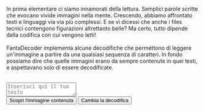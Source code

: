 <html>
<body>

In prima elementare ci siamo innamorati della lettura.
Semplici parole scritte che evocano vivide immagini nella mente.
Crescendo, abbiamo affrontato testi e linguaggi via via più complessi.
E se vi dicessi che anche i files tecnici contengono figurazioni altrettanto belle?
Ma certo, tutto dipende dalla codifica con cui vengono letti!
<br>
<br>
FantaDecoder implementa alcune decodifiche che permettono di leggere un'immagine a partire da una qualsiasi sequenza di caratteri. 
In fondo possiamo dire che quelle immagini erano da sempre contenute in quei testi, e aspettavano solo di essere decodificate.
<br>
<br>
<textarea placeholder="Inserisci qui il tuo testo"></textarea>
<br>
<button onclick="myFunction()">Scopri l'immagine contenuta</button>
<button>Cambia la decodifica</button>
<p id="demo"></p>

<script>
function myFunction() {
  document.getElementById("demo").innerHTML = "<img src=\"butterfly-142506_1280.jpg\"> <br> <button>Mostra passaggi di decodifica</button>";
}
</script>

</body>
</html>

